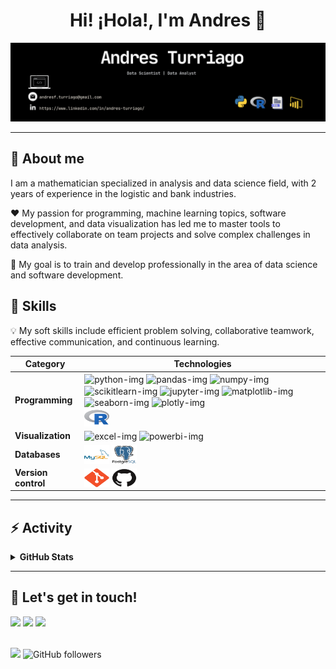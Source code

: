 <div align="center">
<h1 align="center"> Hi! ¡Hola!, I'm Andres 👋</h1>
</div>
<img src="https://github.com/andresturriago/andresturriago/blob/main/img/Banner%20Github%20-%20Andres%20Turriago.png">

<hr>

##  📖 **About me**
I am a mathematician specialized in analysis and data science field, with 2 years of experience in the logistic and bank industries.

❤️ My passion for programming, machine learning topics, software development, and data visualization has led me to master tools  to effectively collaborate on team projects and solve complex challenges in data analysis.

🎯 My goal is to train and develop professionally in the area of data science and software development.

## 🧰 **Skills** 

💡 My soft skills include efficient problem solving, collaborative teamwork, effective communication, and continuous learning.

| **Category** | **Technologies** |
| --- | --- | 
|**Programming**| <img align="center" alt="python-img" height="30" width="40" src="https://cdn.jsdelivr.net/gh/devicons/devicon/icons/python/python-original.svg"> <img align="center" alt="pandas-img" src="https://img.shields.io/badge/pandas-150458?logo=pandas"> <img align="center" alt="numpy-img" src="https://img.shields.io/badge/numpy-013243?logo=numpy"> <img align="center" alt="scikitlearn-img" src="https://img.shields.io/badge/scikitlearn-F7931E?logo=scikit-learn&logoColor=white"> <img align="center" alt="jupyter-img" src="https://img.shields.io/badge/jupyter-F37626?logo=jupyter&logoColor=white"> <img align="center" alt="matplotlib-img" src="https://img.shields.io/badge/matplotlib-11557C"> <img align="center" alt="seaborn-img" src="https://img.shields.io/badge/seaborn-444876"> <img align="center" alt="plotly-img" src="https://img.shields.io/badge/plotly-3F4F75?logo=plotly"> <br><img align="center" alt="r-img" height="30" width="40" src="https://github.com/devicons/devicon/blob/v2.16.0/icons/r/r-original.svg">  |
|**Visualization**| <img align="center" alt="excel-img" height="30" width="40" src="https://external-content.duckduckgo.com/iu/?u=https%3A%2F%2Fpluspng.com%2Fimg-png%2Fexcel-logo-png-img-microsoft-excel-logo-in-svg-vector-or-png-file-format-3000x2000.png&f=1&nofb=1&ipt=c939d0239fd0709f25d1679171aea2479f7742cdcce8a85b41deab84f5a3bbee&ipo=images"> <img align="center" alt="powerbi-img" height="30" width="40" src="https://external-content.duckduckgo.com/iu/?u=https%3A%2F%2Flogohistory.net%2Fwp-content%2Fuploads%2F2023%2F05%2FPower-BI-Logo-2013.png&f=1&nofb=1&ipt=964f5d9366698fd916c760f6b124848188b2ffda18997abc4ffc5f46e75c28a2&ipo=images"> |
|**Databases**| <img align="center" alt="mysql-img" height="30" width="40" src="https://github.com/devicons/devicon/blob/v2.16.0/icons/mysql/mysql-original-wordmark.svg"> <img align="center" alt="postgresql-img" height="30" width="40" src="https://github.com/devicons/devicon/blob/v2.16.0/icons/postgresql/postgresql-original-wordmark.svg"> |
|**Version control**| <img align="center" alt="git-img" height="30" width="40" src="https://github.com/devicons/devicon/blob/v2.16.0/icons/git/git-original.svg"> <img align="center" alt="github-img" height="30" width="40" src="https://github.com/devicons/devicon/blob/v2.16.0/icons/github/github-original.svg"> |

<hr>

## ⚡ **Activity**
<div>
<details>
  <summary><b>GitHub Stats</b></summary>
<!--   display stats -->
  <img height="180em" src="https://github-readme-stats.vercel.app/api?username=aturriago&show_icons=true&theme=nord&include_all_commits=true&count_private=true"/>
<!--   display top most used languages -->
<!--   <img height="180em" src="https://github-readme-stats.vercel.app/api/top-langs/?username=aturriago&layout=compact&langs_count=7&theme=nord"/> -->
<!--     [![Top Langs](https://github-readme-stats.vercel.app/api/top-langs/?username=aturriago)](https://github.com/aturriago/github-readme-stats) -->
</details>
</div>

<hr>

## 💬 **Let's get in touch!**

<div>
  <a href = "mailto:andresf.turriago@gmail.com"><img src="https://img.shields.io/badge/-Gmail-%23333?style=for-the-badge&logo=gmail&logoColor=white" target="_blank"></a>
  <a href="https://www.linkedin.com/in/andres-turriago/" target="_blank"><img src="https://img.shields.io/badge/-LinkedIn-%230077B5?style=for-the-badge&logo=linkedin&logoColor=white" target="_blank"></a>
  <a href="https://icedrive.net/s/t16xTw5TQ5DVRy5NfBBYtzAvF7ux" target="_blank"><img src="https://img.shields.io/badge/Resume-000000?style=for-the-badge&logoColor=white%22%20target=%22_blank"></a>
<!--   <a href="https://www.kaggle.com/andresfturriago" target="_blank"><img src="https://img.shields.io/badge/Kaggle-20BEFF?style=for-the-badge&logo=Kaggle&logoColor=white" target="_blank"></a>  -->
</div><br>

![](https://komarev.com/ghpvc/?username=andresturriago&style=flat&color=3776AB)   ![GitHub followers](https://img.shields.io/github/followers/andresturriago)


